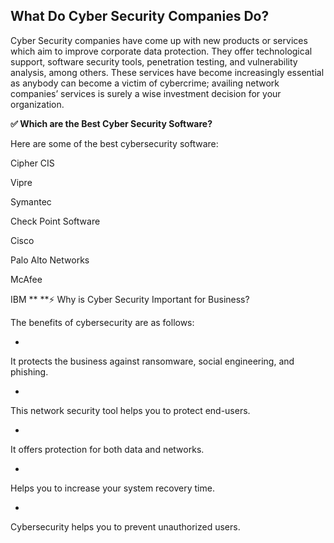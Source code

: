 ## What Do Cyber Security Companies Do?

Cyber Security companies have come up with new products or services which aim to improve corporate data protection. They offer technological support, software security tools, penetration testing, and vulnerability analysis, among others.
These services have become increasingly essential as anybody can become a victim of cybercrime; availing network companies’ services is surely a wise investment decision for your organization.

**✅ Which are the Best Cyber Security Software?**

Here are some of the best cybersecurity software:

Cipher CIS

Vipre

Symantec

Check Point Software

Cisco

Palo Alto Networks

McAfee

IBM
**
**⚡️ Why is Cyber Security Important for Business?

The benefits of cybersecurity are as follows:


- 
It protects the business against ransomware, social engineering, and phishing.


- 
This network security tool helps you to protect end-users.


- 
It offers protection for both data and networks.


- 
Helps you to increase your system recovery time.


- 
Cybersecurity helps you to prevent unauthorized users.